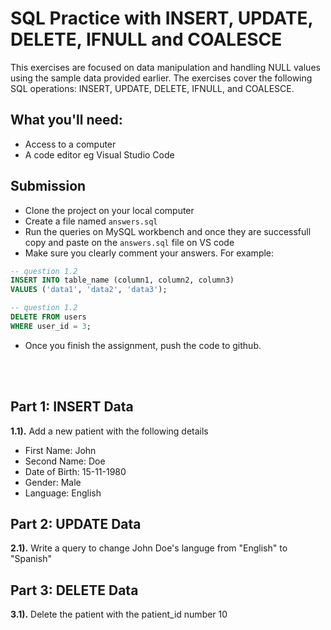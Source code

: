 # SQL Practice with INSERT, UPDATE, DELETE, IFNULL and COALESCE
This exercises are focused on data manipulation and handling NULL values using the sample data provided earlier. The exercises cover the following SQL operations: INSERT, UPDATE, DELETE, IFNULL, and COALESCE.

## What you'll need:
- Access to a computer
- A code editor eg Visual Studio Code

## Submission
- Clone the project on your local computer
- Create a file named ```answers.sql```
- Run the queries on MySQL workbench and once they are successfull copy and paste on the ```answers.sql``` file on VS code
- Make sure you clearly comment your answers. For example:
```sql
-- question 1.2
INSERT INTO table_name (column1, column2, column3)
VALUES ('data1', 'data2', 'data3');

-- question 1.2
DELETE FROM users
WHERE user_id = 3;
```
- Once you finish the assignment, push the code to github.

<br/><br/>
## Part 1: INSERT Data
**1.1).** Add a new patient with the following details <br/>
- First Name: John
- Second Name: Doe
- Date of Birth: 15-11-1980
- Gender: Male
- Language: English

## Part 2: UPDATE Data
**2.1).** Write a query to change John Doe's languge from "English" to "Spanish"

## Part 3: DELETE Data
**3.1).** Delete the patient with the patient_id number 10
